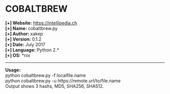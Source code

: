 # COBALTBREW

<b>[+] Website:</b> https://intellipedia.ch <br />
<b>[+] Name:</b> cobaltbrew.py <br />
<b>[+] Author:</b> xakep <br />
<b>[+] Version:</b> 0.1.2 <br />
<b>[+] Date:</b> July 2017<br />
<b>[+] Language:</b> Python 2.* <br />
<b>[+] OS:</b> *nix <br />
<hr>
<b>Usage:</b><br />
python cobaltbrew.py -f localfile.name<br />
python cobaltbrew.py -u https://remote.url/to/file.name<br />
Output shows 3 hashs, MD5, SHA256, SHA512.
